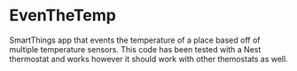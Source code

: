 EvenTheTemp
===========

SmartThings app that events the temperature of a place based off of multiple temperature sensors.  This code has been tested with a Nest thermostat and works however it should work with other themostats as well. 
